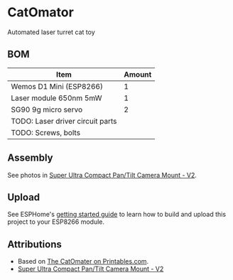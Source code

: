 # CatOmator

Automated laser turret cat toy

## BOM

| Item                             | Amount |
| -------------------------------- | ------ |
| Wemos D1 Mini (ESP8266)          | 1      |
| Laser module 650nm 5mW           | 1      |
| SG90 9g micro servo              | 2      |
| TODO: Laser driver circuit parts |        |
| TODO: Screws, bolts              |        |

## Assembly

See photos in [Super Ultra Compact Pan/Tilt Camera Mount - V2](https://www.thingiverse.com/thing:1799905).

## Upload

See ESPHome's [getting started guide](https://esphome.io/guides/getting_started_command_line) to learn how to build and upload this project to your ESP8266 module.

## Attributions

- Based on [The CatOmater on Printables.com](https://www.printables.com/model/579611-the-catomater-v-18-a-cat-automater-maybe-ceilingwa).
- [Super Ultra Compact Pan/Tilt Camera Mount - V2](https://www.thingiverse.com/thing:1799905)
